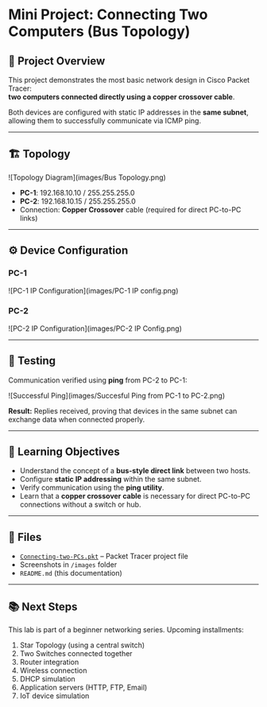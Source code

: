 # Mini Project: Connecting Two Computers (Bus Topology)

## 📌 Project Overview
This project demonstrates the most basic network design in Cisco Packet Tracer:  
**two computers connected directly using a copper crossover cable**.  

Both devices are configured with static IP addresses in the **same subnet**, allowing them to successfully communicate via ICMP ping.

---

## 🏗️ Topology
![Topology Diagram](images/Bus Topology.png)

- **PC-1**: 192.168.10.10 / 255.255.255.0  
- **PC-2**: 192.168.10.15 / 255.255.255.0  
- Connection: **Copper Crossover** cable (required for direct PC-to-PC links)  

---

## ⚙️ Device Configuration
### PC-1
![PC-1 IP Configuration](images/PC-1 IP config.png)

### PC-2
![PC-2 IP Configuration](images/PC-2 IP Config.png)

---

## 🧪 Testing
Communication verified using **ping** from PC-2 to PC-1:

![Successful Ping](images/Succesful Ping from PC-1 to PC-2.png)

**Result:** Replies received, proving that devices in the same subnet can exchange data when connected properly.

---

## 🎯 Learning Objectives
- Understand the concept of a **bus-style direct link** between two hosts.  
- Configure **static IP addressing** within the same subnet.  
- Verify communication using the **ping utility**.  
- Learn that a **copper crossover cable** is necessary for direct PC-to-PC connections without a switch or hub.

---

## 📂 Files
- [`Connecting-two-PCs.pkt`](Connecting-two-PCs.pkt) – Packet Tracer project file  
- Screenshots in `/images` folder  
- `README.md` (this documentation)

---

## 📚 Next Steps
This lab is part of a beginner networking series. Upcoming installments:  
1. Star Topology (using a central switch)  
2. Two Switches connected together  
3. Router integration  
4. Wireless connection  
5. DHCP simulation  
6. Application servers (HTTP, FTP, Email)  
7. IoT device simulation
